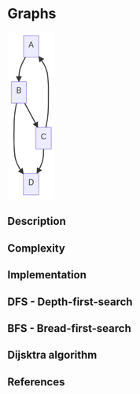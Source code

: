 # Graphs

![Graph](../../Assets/images/graph-diagram-1.png)

## Description

## Complexity

## Implementation

## DFS - Depth-first-search

## BFS - Bread-first-search

## Dijsktra algorithm

## References
